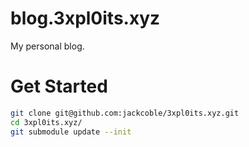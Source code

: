# blog.3xpl0its.xyz

My personal blog.

# Get Started
```bash
git clone git@github.com:jackcoble/3xpl0its.xyz.git
cd 3xpl0its.xyz/
git submodule update --init
```